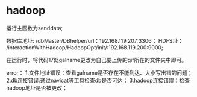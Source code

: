 # hadoop

运行主函数为senddata;

数据库地址:
/dbMaster/DBhelper/url：192.168.119.207:3306；
HDFS址：
/interactionWithHadoop/HadoopOpt/init/:192.168.119.200:9000;

在运行时，将代码17处galname更改为自己要上传的gif所在的文件夹中即可。


error：
1.文件地址错误：查看galname是否存在不能到达、大小写出错的问题；
2.db连接错误:通过navicat等工具检查db是否可达；
3.hadoop连接错误：检查hadoop地址是否被更改；
